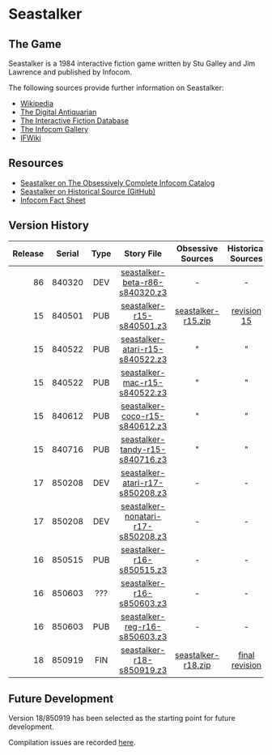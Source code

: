 # Seastalker

## The Game

Seastalker is a 1984 interactive fiction game written by Stu Galley and Jim Lawrence and published by Infocom.

The following sources provide further information on Seastalker:

* [Wikipedia](https://en.wikipedia.org/wiki/Seastalker)
* [The Digital Antiquarian](https://www.filfre.net/2013/09/seastalker/)
* [The Interactive Fiction Database](http://ifdb.tads.org/viewgame?id=56wb8hflec2isvzm)
* [The Infocom Gallery](http://infocom.elsewhere.org/gallery/seastalker/seastalker.html)
* [IFWiki](http://www.ifwiki.org/index.php/Seastalker)

## Resources

* [Seastalker on The Obsessively Complete Infocom Catalog](https://eblong.com/infocom/#seastalker)
* [Seastalker on Historical Source (GitHub)](https://github.com/historicalsource/seastalker)
* [Infocom Fact Sheet](http://pdd.if-legends.org/infocom/fact-sheet.txt)

## Version History

| Release | Serial | Type | Story File                           | Obsessive Sources    | Historical Sources |
| -------:|:------:|:----:|:------------------------------------:|:--------------------:|:------------------:|
|      86 | 840320 |  DEV |     [seastalker-beta-r86-s840320.z3] |                    - |                  - |
|      15 | 840501 |  PUB |          [seastalker-r15-s840501.z3] | [seastalker-r15.zip] |      [revision 15] |
|      15 | 840522 |  PUB |    [seastalker-atari-r15-s840522.z3] |                    " |                  " |
|      15 | 840522 |  PUB |      [seastalker-mac-r15-s840522.z3] |                    " |                  " |
|      15 | 840612 |  PUB |     [seastalker-coco-r15-s840612.z3] |                    " |                  " |
|      15 | 840716 |  PUB |    [seastalker-tandy-r15-s840716.z3] |                    " |                  " |
|      17 | 850208 |  DEV |    [seastalker-atari-r17-s850208.z3] |                    - |                  - |
|      17 | 850208 |  DEV | [seastalker-nonatari-r17-s850208.z3] |                    - |                  - |
|      16 | 850515 |  PUB |          [seastalker-r16-s850515.z3] |                    - |                  - |
|      16 | 850603 |  ??? |          [seastalker-r16-s850603.z3] |                    - |                  - |
|      16 | 850603 |  PUB |      [seastalker-reg-r16-s850603.z3] |                    - |                  - |
|      18 | 850919 |  FIN |          [seastalker-r18-s850919.z3] | [seastalker-r18.zip] |   [final revision] |

[seastalker-beta-r86-s840320.z3]: https://eblong.com/infocom/gamefiles/seastalker-beta-r86-s840320.z3

[seastalker-r15-s840501.z3]: https://eblong.com/infocom/gamefiles/seastalker-r15-s840501.z3
[seastalker-r15.zip]: https://eblong.com/infocom/sources/seastalker-r15.zip
[revision 15]: https://github.com/historicalsource/seastalker/tree/18809a2b43fd14b7fc2c9977b5f2c4424a4c8fe5

[seastalker-atari-r15-s840522.z3]: https://eblong.com/infocom/gamefiles/seastalker-atari-r15-s840522.z3

[seastalker-mac-r15-s840522.z3]: https://eblong.com/infocom/gamefiles/seastalker-mac-r15-s840522.z3

[seastalker-coco-r15-s840612.z3]: https://eblong.com/infocom/gamefiles/seastalker-coco-r15-s840612.z3

[seastalker-tandy-r15-s840716.z3]: https://eblong.com/infocom/gamefiles/seastalker-tandy-r15-s840716.z3

[seastalker-atari-r17-s850208.z3]: https://eblong.com/infocom/gamefiles/seastalker-atari-r17-s850208.z3

[seastalker-nonatari-r17-s850208.z3]: https://eblong.com/infocom/gamefiles/seastalker-nonatari-r17-s850208.z3

[seastalker-r16-s850515.z3]: https://eblong.com/infocom/gamefiles/seastalker-r16-s850515.z3

[seastalker-r16-s850603.z3]: https://eblong.com/infocom/gamefiles/seastalker-r16-s850603.z3

[seastalker-reg-r16-s850603.z3]: https://eblong.com/infocom/gamefiles/seastalker-reg-r16-s850603.z3

[seastalker-r18-s850919.z3]: https://eblong.com/infocom/gamefiles/seastalker-r18-s850919.z3
[seastalker-r18.zip]: https://eblong.com/infocom/sources/seastalker-r18.zip
[final revision]: https://github.com/historicalsource/seastalker/tree/7ef7f3e553e08699dbee2749a75d2b35252ea1f3

## Future Development

Version 18/850919 has been selected as the starting point for future development.

Compilation issues are recorded [here](https://github.com/the-infocom-files/seastalker/issues/2).
